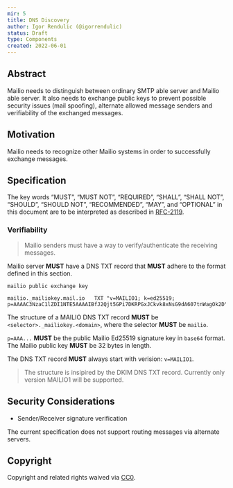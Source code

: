 ```yaml
---
mir: 5
title: DNS Discovery
author: Igor Rendulic (@igorrendulic)
status: Draft
type: Components
created: 2022-06-01
---
```


## Abstract

Mailio needs to distinguish between ordinary SMTP able server and Mailio able server. It also needs to exchange public keys to prevent possible security issues (mail spoofing), alternate allowed message senders and verifiability of the exchanged messages.

## Motivation

Mailio needs to recognize other Mailio systems in order to successfully exchange messages.

## Specification

The key words “MUST”, “MUST NOT”, “REQUIRED”, “SHALL”, “SHALL NOT”, “SHOULD”, “SHOULD NOT”, “RECOMMENDED”, “MAY”, and “OPTIONAL” in this document are to be interpreted as described in [RFC-2119](https://www.ietf.org/rfc/rfc2119.txt).

### Verifiability

> Mailio senders must have a way to verify/authenticate the receiving messages.

Mailio server **MUST** have a DNS TXT record that **MUST** adhere to the format defined in this section.

`mailio public exchange key`

```
mailio._mailiokey.mail.io 	TXT	"v=MAILIO1; k=ed25519; p=AAAAC3NzaC1lZDI1NTE5AAAAIBfJ2Qjt5GPi7DKRPGxJCkvk8xNsG9dA607tnWagOk2D"
```

The structure of a MAILIO DNS TXT record **MUST** be `<selector>._mailiokey.<domain>`, where the selector **MUST** be `mailio`.

`p=AAA...` **MUST** be the public Mailio Ed25519 signature key in `base64` format. The Mailio public key **MUST** be 32 bytes in length.

The DNS TXT record **MUST** always start with verision: `v=MAILIO1`.

> The structure is insipired by the DKIM DNS TXT record. Currently only version MAILIO1 will be supported.

## Security Considerations

- Sender/Receiver signature verification

The current specification does not support routing messages via alternate servers.

## Copyright

Copyright and related rights waived via [CC0](https://creativecommons.org/publicdomain/zero/1.0/).
